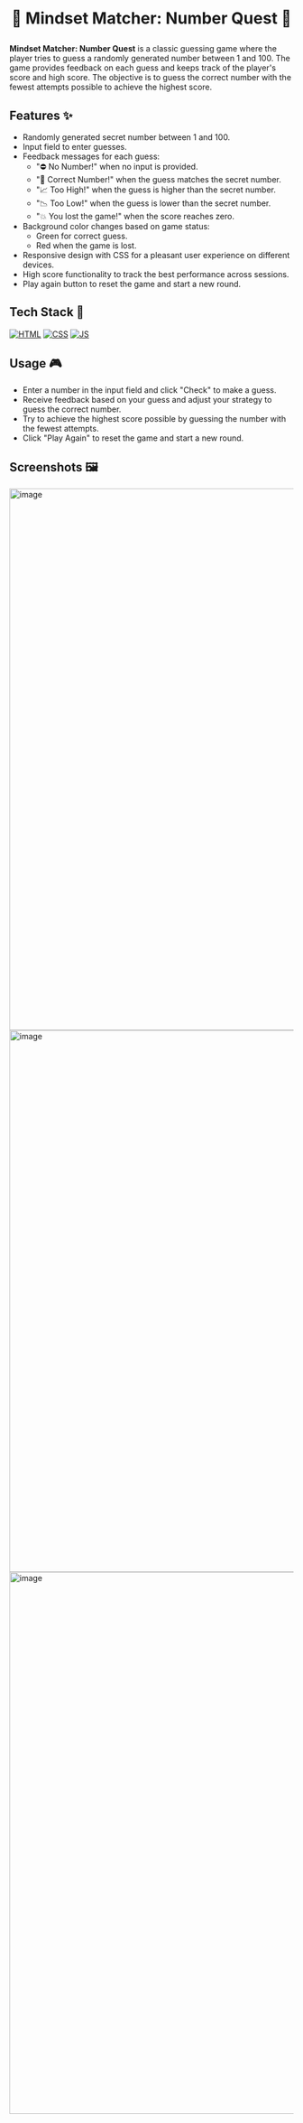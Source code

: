 # <p align="center">🎰 Mindset Matcher: Number Quest 🎰</p>

**Mindset Matcher: Number Quest** is a classic guessing game where the player tries to guess a randomly generated number between 1 and 100. The game provides feedback on each guess and keeps track of the player's score and high score. The objective is to guess the correct number with the fewest attempts possible to achieve the highest score.

## Features ✨

- Randomly generated secret number between 1 and 100.
- Input field to enter guesses.
- Feedback messages for each guess:
  - "⛔️ No Number!" when no input is provided.
  - "🎉 Correct Number!" when the guess matches the secret number.
  - "📈 Too High!" when the guess is higher than the secret number.
  - "📉 Too Low!" when the guess is lower than the secret number.
  - "💥 You lost the game!" when the score reaches zero.
- Background color changes based on game status:
  - Green for correct guess.
  - Red when the game is lost.
- Responsive design with CSS for a pleasant user experience on different devices.
- High score functionality to track the best performance across sessions.
- Play again button to reset the game and start a new round.

## Tech Stack 🔧

<p>
  <a href="https://www.w3schools.com/html/"> <img src="https://img.icons8.com/color/70/000000/html-5--v1.png" alt="HTML" /></a>
  <a href="https://www.w3schools.com/css/"> <img src="https://img.icons8.com/color/70/000000/css3.png" alt="CSS" /></a>
  <a href="https://www.w3schools.com/js/"><img src="https://img.icons8.com/color/70/000000/javascript--v1.png" alt="JS" /></a>
</p>

## Usage 🎮

- Enter a number in the input field and click "Check" to make a guess.
- Receive feedback based on your guess and adjust your strategy to guess the correct number.
- Try to achieve the highest score possible by guessing the number with the fewest attempts.
- Click "Play Again" to reset the game and start a new round.

## Screenshots 🖼️
<img width="960" alt="image" src="https://github.com/user-attachments/assets/a984b40d-2a1e-478b-bea0-97c9f495462c">

<img width="960" alt="image" src="https://github.com/user-attachments/assets/1f145e16-9d0b-48d1-a6c6-db78ac93f1fa">

<img width="960" alt="image" src="https://github.com/user-attachments/assets/ab0633bd-bccd-4e39-b7fa-0182766f5be7">
